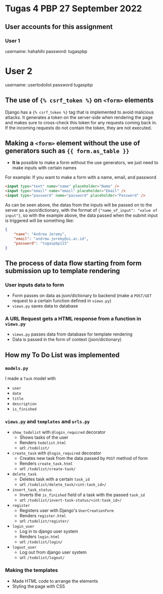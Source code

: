 # Tugas 4 PBP 27 September 2022

## User accounts for this assignment

### User 1

username: hahahihi
password: tugaspbp

# User 2

username: usertodolist
password tugaspbp

## The use of `{% csrf_token %}` on `<form>` elements

Django has a `{% csrf_token %}` tag that is implemented to avoid malicious attacks. It generates a token on the server-side when rendering the page and makes sure to cross-check this token for any requests coming back in. If the incoming requests do not contain the token, they are not executed.

## Making a `<form>` element without the use of generators such as `{{ form.as_table }}`

- **It is** possible to make a form without the use generators, we just need to make inputs with certain names

For example:
If you want to make a form with a name, email, and password

```html
<input type="text" name="name" placeholder="Name" />
<input type="email" name="email" placeholder="Email" />
<input type="password" name="password" placeholder="Password" />
```

As can be seen above, the datas from the inputs will be passed on to the server as a json/dictionary, with the format of `{"name_of_input": "value of input"}`, so with the example above, the data passed when the submit input is triggered will be something like:

```json
{
	"name": "Andrew Jeremy",
	"email": "andrew.jeremy@ui.ac.id",
	"password": "tugaspbp123"
}
```

## The process of data flow starting from form submission up to template rendering

### User inputs data to form

- Form passes on data as json/dictionary to backend (make a `POST/GET` request to a certain function defined in `views.py`)
- `views.py` saves data to database

### A URL Request gets a HTML response from a function in `views.py`

- `views.py` passes data from database for template rendering
- Data is passed in the form of context (json/dictionary)

## How my To Do List was implemented

### `models.py`

I made a `Task` model with

- `user`
- `date`
- `title`
- `description`
- `is_finished`

### `views.py` and `templates` and `urls.py`

- `show_todolist` with `@login_required` decorator
  - Shows tasks of the user
  - Renders `todolist.html`
  - url: `/todolist/`
- `create_task` with `@login_required` decorator
  - Creates new task from the data passed by `POST` method of form
  - Renders `create_task.html`
  - url: `/todolist/create-task/`
- `delete_task`
  - Deletes task with a certain `task_id`
  - url: `/todolist/delete_task/<int:task_id>/`
- `invert_task_status`
  - Inverts the `is_finished` field of a task with the passed `task_id`
  - url: `/todolist/invert-task-status/<int:task_id>/`
- `register`
  - Registers user with Django's `UserCreationForm`
  - Renders `register.html`
  - url: `/todolist/register/`
- `login_user`
  - Log in to django user system
  - Renders `login.html`
  - url: `/todolist/login/`
- `logout_user`
  - Log out from django user system
  - url: `/todolist/logout/`

### Making the templates

- Made HTML code to arrange the elements
- Styling the page with CSS
